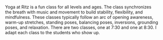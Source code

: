Yoga at Ritz is a fun class for all levels and ages. The class synchronizes the breath with music and movement to build stability, flexibility, and mindfulness. These classes typically follow an arc of opening awareness, warm-up stretches, standing poses, balancing poses, inversions, grounding poses, and relaxation. There are two classes, one at 7:30 and one at 8:30. I adapt each class to the students who show up.